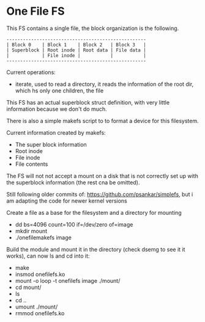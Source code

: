 # One File FS

This FS contains a single file, the block organization is the following.

```
---------------------------------------------------
| Block 0    | Block 1    | Block 2   | Block 3   |
| Superblock | Root inode | Root data | File data |
|            | File inode |           |           |
---------------------------------------------------
```

Current operations:
- iterate, used to read a directory, it reads the information of the root dir, which hs only one children, the file

This FS has an actual superblock struct definition, with very little information because we don't do much.

There is also a simple makefs script to to format a device for this filesystem.

Current information created by makefs:
- The super block information
- Root inode
- File inode
- File contents

The FS will not not accept a mount on a disk that is not correctly set up with the superblock information (the rest cna be omitted).

Still following older commits of: https://github.com/psankar/simplefs, but i am adapting the code for newer kernel versions

Create a file as a base for the filesystem and a directory for mounting
- dd bs=4096 count=100 if=/dev/zero of=image
- mkdir mount
- ./onefilemakefs image

Build the module and mount it in the directory (check dsemg to see it it works), can now ls and cd into it:
- make
- insmod onefilefs.ko
- mount -o loop -t onefilefs image ./mount/
- cd mount/
- ls
- cd ..
- umount ./mount/
- rmmod onefilefs.ko
